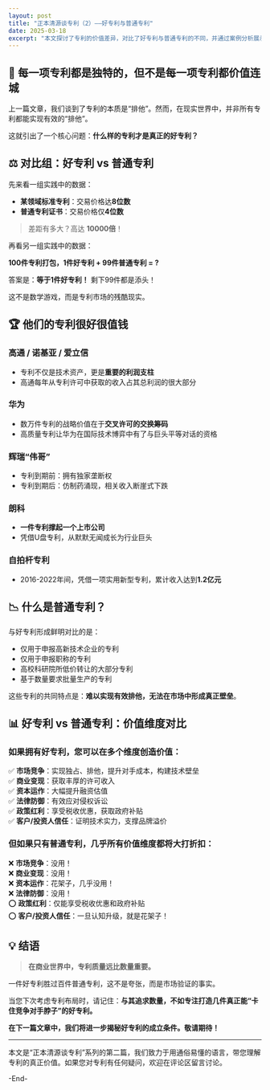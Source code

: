 ```yaml
---
layout: post
title: "正本清源谈专利（2）——好专利与普通专利"
date: 2025-03-18
excerpt: "本文探讨了专利的价值差异，对比了好专利与普通专利的不同，并通过案例分析展示了好专利的商业价值和市场影响力。文章强调，专利质量远比数量重要，一件好专利胜过百件普通专利。"
---
```


## 💎 每一项专利都是独特的，但不是每一项专利都价值连城

上一篇文章，我们谈到了专利的本质是“排他”。然而，在现实世界中，并非所有专利都能实现有效的“排他”。

这就引出了一个核心问题：**什么样的专利才是真正的好专利？**

## ⚖️ 对比组：好专利 vs 普通专利

先来看一组实践中的数据：

- **某领域标准专利**：交易价格达**8位数**
- **普通专利证书**：交易价格仅**4位数**

> 差距有多大？高达 **10000倍**！

再看另一组实践中的数据：

**100件专利打包，1件好专利 + 99件普通专利 = ?**

答案是：**等于1件好专利！** 剩下99件都是添头！

这不是数学游戏，而是专利市场的残酷现实。

## 🏆 他们的专利很好很值钱

### **高通 / 诺基亚 / 爱立信**
- 专利不仅是技术资产，更是**重要的利润支柱**
- 高通每年从专利许可中获取的收入占其总利润的很大部分

### **华为**
- 数万件专利的战略价值在于**交叉许可的交换筹码**
- 高质量专利让华为在国际技术博弈中有了与巨头平等对话的资格

### **辉瑞“伟哥”**
- 专利到期前：拥有独家垄断权
- 专利到期后：仿制药涌现，相关收入断崖式下跌

### **朗科**
- **一件专利撑起一个上市公司**
- 凭借U盘专利，从默默无闻成长为行业巨头

### **自拍杆专利**
- 2016-2022年间，凭借一项实用新型专利，累计收入达到**1.2亿元**

## 📉 什么是普通专利？

与好专利形成鲜明对比的是：

- 仅用于申报高新技术企业的专利
- 仅用于申报职称的专利
- 高校科研院所低价转让的大部分专利
- 基于数量要求批量生产的专利

这些专利的共同特点是：**难以实现有效排他，无法在市场中形成真正壁垒**。

## 📊 好专利 vs 普通专利：价值维度对比

### **如果拥有好专利，您可以在多个维度创造价值：**

✅ **市场竞争**：实现独占、排他，提升对手成本，构建技术壁垒  
✅ **商业变现**：获取丰厚的许可收入  
✅ **资本运作**：大幅提升融资估值  
✅ **法律防御**：有效应对侵权诉讼  
✅ **政策红利**：享受税收优惠，获取政府补贴  
✅ **客户/投资人信任**：证明技术实力，支撑品牌溢价  

### **但如果只有普通专利，几乎所有价值维度都将大打折扣：**

❌ **市场竞争**：没用！  
❌ **商业变现**：没用！  
❌ **资本运作**：花架子，几乎没用！  
❌ **法律防御**：没用！  
⭕ **政策红利**：仅能享受税收优惠和政府补贴  
⭕ **客户/投资人信任**：一旦认知升级，就是花架子！

## 💡 结语

> **在商业世界中，专利质量远比数量重要。**

一件好专利胜过百件普通专利，这不是夸张，而是市场验证的事实。

当您下次考虑专利布局时，请记住：**与其追求数量，不如专注打造几件真正能“卡住竞争对手脖子”的好专利。**

**在下一篇文章中，我们将进一步揭秘好专利的成立条件。敬请期待！**

---

本文是“正本清源谈专利”系列的第二篇，我们致力于用通俗易懂的语言，带您理解专利的真正价值。如果您对专利有任何疑问，欢迎在评论区留言讨论。

-End-